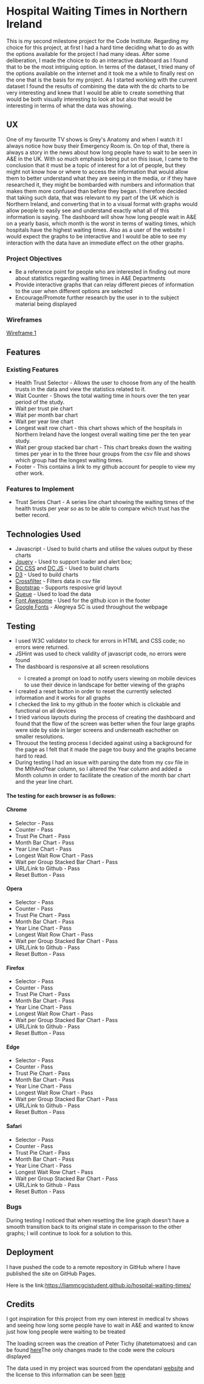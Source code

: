 <h1>Hospital Waiting Times in Northern Ireland</h1>

<p>This is my second milestone project for the Code Institute. Regarding my choice for this project, at first I had a hard time deciding what to do as with the options available for the project I had many ideas.
After some deliberation, I made the choice to do an interactive dashboard as I found that to be the most intriguing option. In terms of the dataset, I tried many of the options available on the internet and it took
me a while to finally rest on the one that is the basis for my project. As I started working with the current dataset I found the results of combining the data with the dc charts to be very interesting and knew that 
I would be able to create something that would be both visually interesting to look at but also that would be interesting in terms of what the data was showing.</p>

<h2>UX</h2>

<p>One of my favourite TV shows is Grey's Anatomy and when I watch it I always notice how busy their Emergency Room is. On top of that, there is always a story in the news about how long people have to wait to be seen
in A&E in the UK. With so much emphasis being put on this issue, I came to the conclusion that it must be a topic of interest for a lot of people, but they might not know how or where to access the information that would 
allow them to better understand what they are seeing in the media, or if they have researched it, they might be bombarded with numbers and information that makes them more confused than before they began. I therefore decided
that taking such data, that was relevant to my part of the UK which is Northern Ireland, and converting that in to a visual format with graphs would allow people to easily see and understand exactly what all of this information
is saying. The dashboard will show how long people wait in A&E on a yearly basis, which month is the worst in terms of waiting times, which hospitals have the highest waiting times. Also as a user of the website I would expect the
graphs to be interactive and I would be able to see my interaction with the data have an immediate effect on the other graphs.</p>

<h3>Project Objectives</h3>

<ul>
<li>Be a reference point for people who are interested in finding out more about statistics regarding waiting times in A&E Departments</li>
<li>Provide interactive graphs that can relay different pieces of information to the user when different options are selected</li>
<li>Encourage/Promote further research by the user in to the subject material being displayed</li>
</ul>

<h3>Wireframes</h3>

<a href="/images/Wireframe 1.jpg" target="_blank">Wireframe 1</a>

<h2>Features</h2>

<h3>Existing Features</h3>

<ul>
<li>Health Trust Selector - Allows the user to choose from any of the health trusts in the data and view the statistics related to it.</li>
<li>Wait Counter - Shows the total waiting time in hours over the ten year period of the study.</li>
<li>Wait per trust pie chart</li>
<li>Wait per month bar chart</li>
<li>Wait per year line chart</li>
<li>Longest wait row chart - this chart shows which of the hospitals in Northern Ireland have the longest overall waiting time per the ten year study.</li>
<li>Wait per group stacked bar chart - This chart breaks down the waiting times per year in to the three hour groups from the csv file and shows which group had the longest waiting times.</li>
<li>Footer - This contains a link to my github account for people to view my other work.</li>
</ul>

<h3>Features to Implement</h3>
<ul>
<li>Trust Series Chart - A series line chart showing the waiting times of the health trusts per year so as to be able to compare which trust has the better record.</li>
</ul>

<h2>Technologies Used</h2>

<ul>
<li>Javascript - Used to build charts and utilise the values output by these charts</li>
<li><a href="https://jquery.com/" target="_blank">Jquery</a> - Used to support loader and alert box; </li>
<li><a href="https://cdnjs.cloudflare.com/ajax/libs/dc/2.1.8/dc.min.css" target="_blank">DC CSS</a> and <a href="https://cdnjs.cloudflare.com/ajax/libs/dc/2.1.8/dc.min.js" target="_blank">DC JS</a> - Used to build charts</li>
<li><a href="https://cdnjs.cloudflare.com/ajax/libs/d3/3.5.17/d3.min.js" target="_blank">D3</a> - Used to build charts</li>
<li><a href="https://cdnjs.cloudflare.com/ajax/libs/crossfilter/1.3.12/crossfilter.min.js" target="_blank">Crossfilter</a> - Filters data in csv file</li>
<li><a href="https://maxcdn.bootstrapcdn.com/bootstrap/3.3.7/css/bootstrap.min.css" target="_blank">Bootstrap</a> - Supports resposive grid layout</li>
<li><a href="https://cdnjs.cloudflare.com/ajax/libs/queue-async/1.0.7/queue.min.js" target="_blank">Queue</a> - Used to load the data</li>
<li><a href="https://use.fontawesome.com/releases/v5.2.0/css/all.css" target="">Font Awesome</a> - Used for the github icon in the footer</li>
<li><a href="https://fonts.googleapis.com/css?family=Alegreya+SC:400,500,700,800,900" target="_blank">Google Fonts</a> - Alegreya SC is used throughout the webpage</li>
</ul>

<h2>Testing</h2>

<ul>
<li>I used W3C validator to check for errors in HTML and CSS code; no errors were returned.</li>
<li>JSHint was used to check validity of javascript code, no errors were found</li>
<li>The dashboard is responsive at all screen resolutions</li>
    <ul>
    <li>I created a prompt on load to notify users viewing on mobile devices to use their device in landscape for better viewing of the graphs</li>
    </ul>
<li>I created a reset button in order to reset the currently selected information and it works for all graphs</li>
<li>I checked the link to my github in the footer which is clickable and functional on all devices</li>
<li>I tried various layouts during the process of creating the dashboard and found that the flow of the screen was better when the four large graphs were side by side in larger screens and underneath eachother on smaller resolutions.</li>
<li>Throuout the testing process I decided against using a background for the page as I felt that it made the page too busy and the graphs became hard to read.</li>
<li>During testing I had an issue with parsing the date from my csv file in the MthAndYear column, so I altered the Year column and added a Month column in order to facilitate the creation of the month bar chart and the year line chart.</li>
</ul>

<h4>The testing for each browser is as follows:</h4>

<h4>Chrome</h4>

<ul>
<li>Selector - Pass</li>
<li>Counter - Pass</li>
<li>Trust Pie Chart - Pass</li>
<li>Month Bar Chart - Pass</li>
<li>Year Line Chart - Pass</li>
<li>Longest Wait Row Chart - Pass</li>
<li>Wait per Group Stacked Bar Chart - Pass</li>
<li>URL/Link to Github - Pass</li>
<li>Reset Button - Pass</li>
</ul>

<h4>Opera</h4>

<ul>
<li>Selector - Pass</li>
<li>Counter - Pass</li>
<li>Trust Pie Chart - Pass</li>
<li>Month Bar Chart - Pass</li>
<li>Year Line Chart - Pass</li>
<li>Longest Wait Row Chart - Pass</li>
<li>Wait per Group Stacked Bar Chart - Pass</li>
<li>URL/Link to Github - Pass</li>
<li>Reset Button - Pass</li>
</ul>

<h4>Firefox</h4>

<ul>
<li>Selector - Pass</li>
<li>Counter - Pass</li>
<li>Trust Pie Chart - Pass</li>
<li>Month Bar Chart - Pass</li>
<li>Year Line Chart - Pass</li>
<li>Longest Wait Row Chart - Pass</li>
<li>Wait per Group Stacked Bar Chart - Pass</li>
<li>URL/Link to Github - Pass</li>
<li>Reset Button - Pass</li>
</ul>

<h4>Edge</h4>

<ul>
<li>Selector - Pass</li>
<li>Counter - Pass</li>
<li>Trust Pie Chart - Pass</li>
<li>Month Bar Chart - Pass</li>
<li>Year Line Chart - Pass</li>
<li>Longest Wait Row Chart - Pass</li>
<li>Wait per Group Stacked Bar Chart - Pass</li>
<li>URL/Link to Github - Pass</li>
<li>Reset Button - Pass</li>
</ul>

<h4>Safari</h4>

<ul>
<li>Selector - Pass</li>
<li>Counter - Pass</li>
<li>Trust Pie Chart - Pass</li>
<li>Month Bar Chart - Pass</li>
<li>Year Line Chart - Pass</li>
<li>Longest Wait Row Chart - Pass</li>
<li>Wait per Group Stacked Bar Chart - Pass</li>
<li>URL/Link to Github - Pass</li>
<li>Reset Button - Pass</li>
</ul>

<h3>Bugs</h3>
<p>During testing I noticed that when resetting the line graph doesn't have a smooth transition back to its original state in comparisson to the other graphs; I will continue to look for a solution to this.</p>

<h2>Deployment</h2>
<p>I have pushed the code to a remote repository in GitHub where I have published the site on GitHub Pages.

Here is the link:<a href= "https://liammcgcistudent.github.io/hospital-waiting-times/" target="_blank">https://liammcgcistudent.github.io/hospital-waiting-times/</a></p>

<h2>Credits</h2>

<p>I got inspiration for this project from my own interest in medical tv shows and seeing how long some people have to wait in A&E and wanted to know just how long people were waiting to be treated</p>
<p>The loading screen was the creation of Peter Tichy (ihatetomatoes) and can be found <a href="https://ihatetomatoes.net/create-custom-preloading-screen/" target="_blank">here</a>The only changes made to the code were the colours displayed
<p>The data used in my project was sourced from the opendatani <a href="https://www.opendatani.gov.uk/dataset/emergency-care-waiting-times/resource/525ccf53-d048-452f-8f32-491f575d4134" target="_blank">website</a> and the license to this information can be seen <a href="http://www.nationalarchives.gov.uk/doc/open-government-licence/version/3/" target="_blank">here</a>